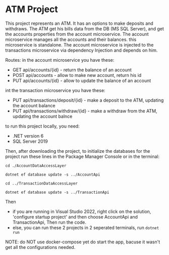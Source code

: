 # ATM Project

This project represents an ATM. It has an options to make deposits and withdraws.
The ATM get his bills data from the DB (MS SQL Server), and get the accounts properties from the account microservice.
The account microservice manages all the accounts and their balances. this microservice is standalone.
The account microservice is injected to the transactions microservice via dependency Injection and depends on him.

Routes:
in the account microservice you have these:
- GET api/accounts/{id} - return the balance of an account 
- POST api/accounts - allow to make new account, return his id
- PUT api/accounts/{id} - allow to update the balance of an account

int the transaction microservice you have these:
- PUT api/transactions/deposit/{id} - make a deposit to the ATM, updating the account balance
- PUT api/transactions/withdraw/{id} - make a withdraw from the ATM, updating the account balnce


to run this project locally, you need:
- .NET version 6
- SQL Server 2019

Then, after downloading the project, to initialize the databases for the project
run these lines in the Package Manager Console or in the terminal:

`cd ./AccountDataAccessLayer`

`dotnet ef database update -s ../AccountApi`

`cd ../TransactionDataAccessLayer`

`dotnet ef database update -s ../TransactionApi`

Then
- if you are running in Visual Studio 2022, right click on the solution, 'configure startup project' and then choose AccountApi and TransactionApi,
Then run the code.
- else, you can run these 2 projects in 2 seperated terminals, run `dotnet run`

NOTE: do NOT use docker-compose yet do start the app, bacuse it wasn't get all the configurations needed.
